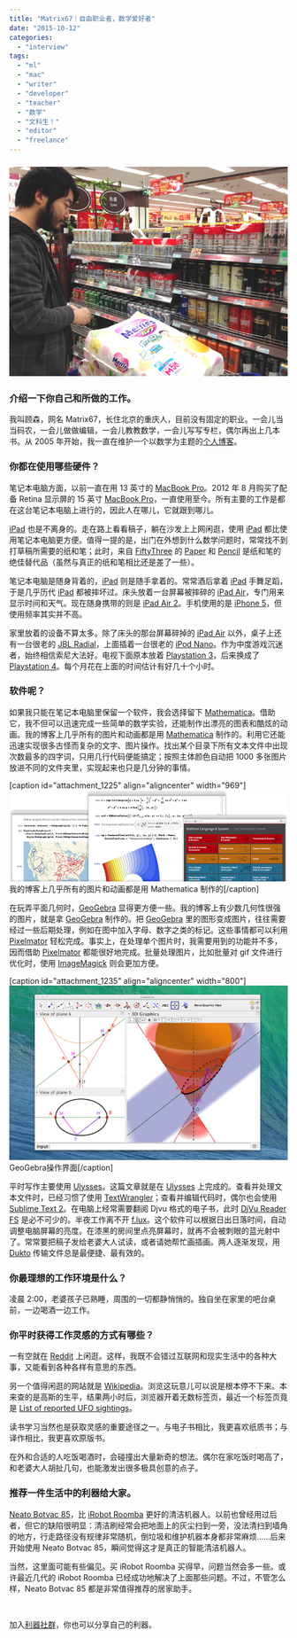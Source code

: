 ```yaml
---
title: "Matrix67｜自由职业者，数学爱好者"
date: "2015-10-12"
categories: 
  - "interview"
tags: 
  - "ml"
  - "mac"
  - "writer"
  - "developer"
  - "teacher"
  - "数学"
  - "文科生！"
  - "editor"
  - "freelance"
---
```


### ![gusen1](/images/gusen1.png)

### 介绍一下你自己和所做的工作。

我叫顾森，网名 Matrix67，长住北京的重庆人，目前没有固定的职业。一会儿当当码农，一会儿做做编辑，一会儿教教数学，一会儿写写专栏，偶尔再出上几本书。从 2005 年开始，我一直在维护一个以数学为主题的[个人博客](https://www.matrix67.com/blog)。

### 你都在使用哪些硬件？

笔记本电脑方面，以前一直在用 13 英寸的 [MacBook Pro](https://www.apple.com/macbook-pro/)。2012 年 8 月购买了配备 Retina 显示屏的 15 英寸 [MacBook Pro](https://www.apple.com/macbook-pro/)，一直使用至今。所有主要的工作是都在这台笔记本电脑上进行的，因此人在哪儿，它就跟到哪儿。

[iPad](https://www.apple.com/ipad/) 也是不离身的。走在路上看看稿子，躺在沙发上上网闲逛，使用 [iPad](https://www.apple.com/ipad/) 都比使用笔记本电脑更方便。值得一提的是，出门在外想到什么数学问题时，常常找不到打草稿所需要的纸和笔；此时，来自 [FiftyThree](https://www.fiftythree.com/) 的 [Paper](https://itunes.apple.com/us/app/id506003812?mt=8) 和 [Pencil](https://www.fiftythree.com/pencil) 是纸和笔的绝佳替代品（虽然与真正的纸和笔相比还是差了一些）。

笔记本电脑是随身背着的，[iPad](https://www.apple.com/ipad/) 则是随手拿着的。常常酒后拿着 [iPad](https://www.apple.com/ipad/) 手舞足蹈，于是几乎历代 [iPad](https://www.apple.com/ipad/) 都被摔坏过。床头放着一台屏幕被摔碎的 [iPad Air](https://www.apple.com/shop/buy-ipad/ipad-air)，专门用来显示时间和天气。现在随身携带的则是 [iPad Air 2](https://www.apple.com/shop/buy-ipad/ipad-air)。手机使用的是 [iPhone 5](https://www.apple.com/iphone/)，但使用频率其实并不高。

家里放着的设备不算太多。除了床头的那台屏幕碎掉的 [iPad Air](https://www.apple.com/shop/buy-ipad/ipad-air) 以外，桌子上还有一台很老的 [JBL Radial](https://uk.jbl.com/jbl_product_detail_uk/jblradial.html)，上面插着一台很老的 [iPod Nano](https://www.apple.com/ipod-nano/)。作为中度游戏沉迷者，始终相信索尼大法好。电视下面原本放着 [Playstation 3](https://www.playstation.com/en-us/explore/ps3/)，后来换成了 [Playstation 4](https://www.playstation.com/en-us/explore/ps4/)。每个月花在上面的时间估计有好几十个小时。

### 软件呢？

如果我只能在笔记本电脑里保留一个软件，我会选择留下 [Mathematica](https://www.wolfram.com/mathematica/)。借助它，我不但可以迅速完成一些简单的数学实验，还能制作出漂亮的图表和酷炫的动画。我的博客上几乎所有的图片和动画都是用 [Mathematica](https://www.wolfram.com/mathematica/) 制作的。利用它还能迅速实现很多古怪而复杂的文字、图片操作。找出某个目录下所有文本文件中出现次数最多的四字词，只用几行代码便能搞定；按照主体颜色自动把 1000 多张图片放进不同的文件夹里，实现起来也只是几分钟的事情。

\[caption id="attachment\_1225" align="aligncenter" width="969"\]![mathematica-10-montage3](/images/mathematica-10-montage3.png) 我的博客上几乎所有的图片和动画都是用 Mathematica 制作的\[/caption\]

在玩弄平面几何时，[GeoGebra](https://www.geogebra.org/?lang=zh_CN) 显得更方便一些。我的博客上有少数几何性很强的图片，就是拿 [GeoGebra](https://www.geogebra.org/?lang=zh_CN) 制作的。把 [GeoGebra](https://www.geogebra.org/?lang=zh_CN) 里的图形变成图片，往往需要经过一些后期处理，例如在图中加入字母、数字之类的标记。这些事情都可以利用 [Pixelmator](https://www.pixelmator.com/mac/) 轻松完成。事实上，在处理单个图片时，我需要用到的功能并不多，因而借助 [Pixelmator](https://www.pixelmator.com/mac/) 都能很好地完成。批量处理图片，比如批量对 gif 文件进行优化时，使用 [ImageMagick](https://www.imagemagick.org/script/index.php) 则会更加方便。

\[caption id="attachment\_1235" align="aligncenter" width="800"\]![screen800x500 (1)](/images/screen800x500-1.jpeg) GeoGebra操作界面\[/caption\]

平时写作主要使用 [Ulysses](https://www.ulyssesapp.com/)。这篇文章就是在 [Ulysses](https://www.ulyssesapp.com/) 上完成的。查看并处理文本文件时，已经习惯了使用 [TextWrangler](https://itunes.apple.com/us/app/textwrangler/id404010395?mt=12)；查看并编辑代码时，偶尔也会使用 [Sublime Text 2](https://www.sublimetext.com/dev)。在电脑上经常需要翻阅 Djvu 格式的电子书，此时 [DjVu Reader FS](https://itunes.apple.com/us/app/djvu-reader-fs/id895264364?mt=12) 是必不可少的。半夜工作离不开 [f.lux](https://justgetflux.com/)。这个软件可以根据日出日落时间，自动调整电脑屏幕的亮度。在漆黑的房间里点亮屏幕时，就再不会被刺眼的蓝光射中了。常常要把稿子发给老婆大人试读，或者请她帮忙画插画。两人逐渐发现，用 [Dukto](https://www.msec.it/blog/?page_id=11) 传输文件总是最便捷、最有效的。

### 你最理想的工作环境是什么？

凌晨 2:00，老婆孩子已熟睡，周围的一切都静悄悄的。独自坐在家里的吧台桌前，一边喝酒一边工作。

### 你平时获得工作灵感的方式有哪些？

一有空就在 [Reddit](https://www.reddit.com/) 上闲逛。这样，我既不会错过互联网和现实生活中的各种大事，又能看到各种各样有意思的东西。

另一个值得闲逛的网站就是 [Wikipedia](https://www.wikipedia.org/)。浏览这玩意儿可以说是根本停不下来。本来查的是高斯的生平，结果两小时后，浏览器开着无数标签页，最近一个标签页竟是 [List of reported UFO sightings](https://en.wikipedia.org/wiki/List_of_reported_UFO_sightings)。

读书学习当然也是获取灵感的重要途径之一。与电子书相比，我更喜欢纸质书；与译作相比，我更喜欢原版书。

在外和合适的人吃饭喝酒时，会碰撞出大量新奇的想法。偶尔在家吃饭时喝高了，和老婆大人胡扯几句，也能激发出很多极具创意的点子。

### 推荐一件生活中的利器给大家。

[Neato Botvac 85](https://www.neatorobotics.com/robot-vacuum/botvac/botvac-85/)，比 [iRobot Roomba](https://store.irobot.com/vacuum-cleaning/roomba-robots/family.jsp?categoryId=2501652&s=A-ProductAge&gclid=CjwKEAjw7uKwBRDUlJvRo-z6rgMSJACbmSBhhdfaosYTaNmGHG2RaST1PIQY_qDG1QOMasn0-OEEnRoCsdPw_wcB) 更好的清洁机器人。以前也曾经用过后者，但它的缺陷很明显：清洁刷经常会把地面上的灰尘扫到一旁，没法清扫到墙角的地方，行走路径没有规律非常随机，倒垃圾和维护机器本身都非常麻烦……后来开始使用 Neato Botvac 85，瞬间觉得这才是真正的智能清洁机器人。

当然，这里面可能有些偏见。买 iRobot Roomba 买得早，问题当然会多一些。或许最近几代的 iRobot Roomba 已经成功地解决了上面那些问题。不过，不管怎么样，Neato Botvac 85 都是非常值得推荐的居家助手。

 

加入[利器社群](https://liqi.io/community/)，你也可以分享自己的利器。
